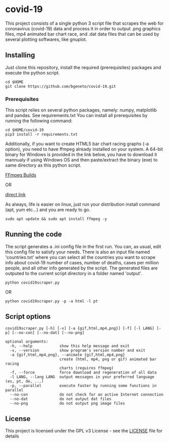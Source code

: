 # covid-19
This project consists of a single python 3 script file that scrapes the web for coronavirus (covid-19) data and process it in order to output .png graphics files, mp4 animated bar chart race, and .dat data files that can be used by several plotting softwares, like gnuplot. 

## Installing

Just clone this repository, install the required (prerequisites) packages and execute the python script.

```
cd $HOME
git clone https://github.com/bgeneto/covid-19.git
```

### Prerequisites

This script relies on several python packages, namely: numpy, matplotlib and pandas. See requirements.txt 
You can install all prerequisites by running the following command:

```
cd $HOME/covid-19
pip3 install -r requirements.txt
```

Additionally, if you want to create HTML5 bar chart racing graphs (-a option), you need to have ffmpeg already installed on your system. A 64-bit binary for Windows is provided in the link below, you have to download it mannualy if using Windows OS and then paste/extract the binary (exe) to same directory as this python script.

[FFmpeg Builds](https://ffmpeg.zeranoe.com/builds/)

OR 

[direct link](https://ffmpeg.zeranoe.com/builds/win64/static/ffmpeg-4.2.2-win64-static.zip)

As always, life is easier on linux, just run your distribution install command (apt, yum etc...) and you are ready to go.

```
sudo apt update && sudo apt install ffmpeg -y
```


## Running the code

The script generates a .ini config file in the first run. You can, as usual, edit this config file to satisfy your needs. 
There is also an input file named 'countries.txt' where you can select all the countries you want to scrape info about covid-19 number of cases, number of deaths, cases per million people, and all other info generated by the script. The generated files are outputed to the current script directory in a folder named 'output'.

```
python covid19scraper.py 
```

OR 

```
python covid19scraper.py -p -a html -l pt
```


## Script options

```
covid19scraper.py [-h] [-v] [-a {gif,html,mp4,png}] [-f] [-l LANG] [-p] [--no-con] [--no-dat] [--no-png]

optional arguments:
  -h, --help            show this help message and exit
  -v, --version         show program's version number and exit
  -a {gif,html,mp4,png}, --animate {gif,html,mp4,png}
                        create (html, mp4, png or gif) animated bar racing
                        charts (requires ffmpeg)
  -f, --force           force download and regeneration of all data
  -l LANG, --lang LANG  output messages in your preferred language (es, pt, de, ...)
  -p, --parallel        execute faster by running some functions in parallel
  --no-con              do not check for an active Internet connection
  --no-dat              do not output dat files
  --no-png              do not output png image files
```

## License

This project is licensed under the GPL v3 License - see the [LICENSE](LICENSE) file for details
